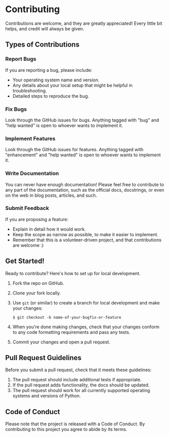 # Contributing

Contributions are welcome, and they are greatly appreciated! Every
little bit helps, and credit will always be given.

## Types of Contributions

### Report Bugs

If you are reporting a bug, please include:

-   Your operating system name and version.
-   Any details about your local setup that might be helpful in
    troubleshooting.
-   Detailed steps to reproduce the bug.

### Fix Bugs

Look through the GitHub issues for bugs. Anything tagged with "bug" and
"help wanted" is open to whoever wants to implement it.

### Implement Features

Look through the GitHub issues for features. Anything tagged with
"enhancement" and "help wanted" is open to whoever wants to implement
it.

### Write Documentation

You can never have enough documentation! Please feel free to contribute
to any part of the documentation, such as the official docs, docstrings,
or even on the web in blog posts, articles, and such.

### Submit Feedback

If you are proposing a feature:

-   Explain in detail how it would work.
-   Keep the scope as narrow as possible, to make it easier to
    implement.
-   Remember that this is a volunteer-driven project, and that
    contributions are welcome :)

## Get Started!

Ready to contribute? Here's how to set up for local development.

1.  Fork the repo on GitHub.

2.  Clone your fork locally.

3.  Use `git` (or similar) to create a branch for local development and
    make your changes:

    ``` console
    $ git checkout -b name-of-your-bugfix-or-feature
    ```

4.  When you're done making changes, check that your changes conform to
    any code formatting requirements and pass any tests.

5.  Commit your changes and open a pull request.

## Pull Request Guidelines

Before you submit a pull request, check that it meets these guidelines:

1.  The pull request should include additional tests if appropriate.
2.  If the pull request adds functionality, the docs should be updated.
3.  The pull request should work for all currently supported operating
    systems and versions of Python.

## Code of Conduct

Please note that the project is released with a Code of Conduct. By
contributing to this project you agree to abide by its terms.
